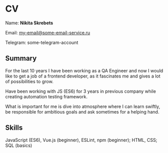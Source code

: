 # CV


Name: **Nikita Skrebets**

Email: my-email@some-email-service.ru

Telegram: some-telegram-account


## Summary

For the last 10 years I have been working as a QA Engineer and now I would like to get a job of a frontend developer, as it fascinates me and gives a lot of possibilities to grow.

Have been working with JS (ES6) for 3 years in previous company while creating automation testing framework.

What is important for me is dive into atmosphere where I can learn swiftly, be responsible for ambitious goals and ask sometimes for a helping hand.


## Skills

JavaScript (ES6), Vue.js (beginner), ESLint, npm (beginner); HTML, CSS; SQL (basics)

